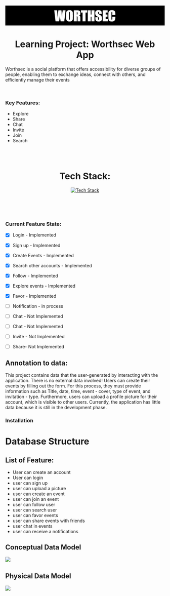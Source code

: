 ![Worthsec Logo](/assets/WORTHSECREADMELOGO.png)

<div align="center">

# Learning Project: Worthsec Web App

</div>


Worthsec is a social platform that offers accessibility for diverse groups of people, enabling them to exchange ideas, connect with others, and efficiently manage their events


</br>

### Key Features:


- Explore
- Share 
- Chat
- Invite
- Join 
- Search

</br>
</br>


 <div align="center">

 # Tech Stack:
</div>


<div align="center">

[![Tech Stack](https://skillicons.dev/icons?i=nodejs,nextjs,expressjs,postgres,prisma&theme=dark)](https://skillicons.dev)

</div>

</br>
</br>
</br>


### Current Feature State:

- [x] Login - Implemented 
- [x] Sign up  - Implemented
- [x] Create Events - Implemented 
- [x] Search other accounts - Implemented 
- [x] Follow - Implemented 
- [x] Explore events - Implemented  
- [X] Favor - Implemented 
- [ ] Notification - in process 
- [ ] Chat - Not Implemented 
- [ ] Chat - Not Implemented
- [ ] Invite - Not Implemented
- [ ] Share- Not Implemented





## Annotation to data:
This project contains data that the user-generated by interacting with the application. There is no external data involved!
Users can create their events by filling out the form. For this process, they must provide information such as Title, date, time, event - cover, type of event, and invitation - type. Furthermore, users can upload a profile picture for their account, which is visible to other users.
Currently, the application has little data because it is still in the development phase. 



### Installation 



# Database Structure




## List of Feature:
- User can create an account
- User can login 
- user can sign up 
- user can upload a picture    
- user can create an event 
- user can join an event
- user can follow  user  
- user can search user
- user can favor events 
- user can share events with friends 
- user chat in events 
- user can receive a notifications 


## Conceptual Data Model 
[![](https://mermaid.ink/img/pako:eNp10cFOhDAQANBfaebMmjUuK9ubQQ4eXM0CHkwvE1oEBYaUoq7Av1tY9uAa0ks7rzOTzHSQkFTAQen7HN80lqKKw-DA-p6tVqzv2J3vP8X7iHGWYXNGGpF69vzgR_EhsNjWBaH8k0wdC16CfRRaTrRCo9jswz9_p7w6I804vThLqSjo67LyjI1CnWSLZVP8JL2oTYZaLXRNMjSLiSccDzhQKl1iLu0MO1ExJsBkqlQCuL1K1B8CRDXYf9gaCo9VAtzoVjnQ1tKOZJ468BSLxkZrrIB38A187cAR-M3au9ptvO3tZuu6rrfzBgd-iGzCtQNK5ob042mD0yKnAq-Tj12GX0NSlLg?type=png)](https://mermaid.live/edit#pako:eNp10cFOhDAQANBfaebMmjUuK9ubQQ4eXM0CHkwvE1oEBYaUoq7Av1tY9uAa0ks7rzOTzHSQkFTAQen7HN80lqKKw-DA-p6tVqzv2J3vP8X7iHGWYXNGGpF69vzgR_EhsNjWBaH8k0wdC16CfRRaTrRCo9jswz9_p7w6I804vThLqSjo67LyjI1CnWSLZVP8JL2oTYZaLXRNMjSLiSccDzhQKl1iLu0MO1ExJsBkqlQCuL1K1B8CRDXYf9gaCo9VAtzoVjnQ1tKOZJ468BSLxkZrrIB38A187cAR-M3au9ptvO3tZuu6rrfzBgd-iGzCtQNK5ob042mD0yKnAq-Tj12GX0NSlLg)

## Physical Data Model 
[![](https://mermaid.ink/img/pako:eNqdVltv2jAU_iuWpb3RigCFkjdEQcuqkaqEPmyZKisxxVtiI9uhY8B_n-0kLA6hpQMJhe9cfL5zi3cwYjGGLsT8jqAXjtKQjsZjfzELdiEF6iMkJ_QFZAJzLwYP9-AEnqEUn6KTFJHkBH1AQrwyHjuWZE0imXGs_E_vc8HcCL7_AHiDqawIRCn4yQhtwpdowzLeJNHnB6wgMrWJKDFlkixJhCRhVcchPYRUfz99AqMoYhmVIEIUCIx4tAJLxgGTK8wByoUCXAFGMZAMpIhuwTGfYL8HV0q2AyXgFk4avGfrhKEYoDI1550y43QPHrxxsHicKKe5bUgLZHcm1U2lPElbqb_gSZmJWqQRx0hioJ5Mqd5nP3maGO65YUjNfzvIY9VVkLagCBLUw8wtAiKTshWJikV_csF2XeKxjrbE7_SfBkd3WEScrHUrjBmVCsmVJEn_GQek3vfAS9ELHrMN5ou8gA2xeHRDJNYR_U9HH4BdA2GKoE1z77r9TObfqMBiPnn84nszk_m5LgWiRR3eUCIipDZoF60Iv1ax5q6qTnUxXqekct4fozUdPfmq5yvEQCOzmh4RJq11iU3wWIcPUgQ2xxpJliTsVS-P4_a4hGfg618V-QoVZSmQhiVTUznd68eleOFO0OjUxI3jfEVWmjxilOJIT86zkEhm4r01-9aSXaENtiwEeF1hqreNtXTLNCoMRBnnehGVIjuhDfmc-YE39cajwPNnZzO6b9IzTVOF7dzWqH4gu4FffU0dmqZDrJB6LVw8HPPPo8fJ-YHf1zX0tIe0gtnUzOnP-enP5NKXidHX6vZQ6C9swRRzdWeI1WXEnBVCVc0Uh9BVjzHiv0KobJQeyiSbb2kEXckz3ILZWu_04voC3SVKhELXiEJ3B39D98pxbq-7nU53MBy2-51h96bTgluN3163-91hezAcOM6g1213Di34hzHlxLluDx2nd9Pv9vo3yr7XgjgmkvGv-XXJ3JrMId-Mvo7k8BfsTwXy?type=png)](https://mermaid.live/edit#pako:eNqdVltv2jAU_iuWpb3RigCFkjdEQcuqkaqEPmyZKisxxVtiI9uhY8B_n-0kLA6hpQMJhe9cfL5zi3cwYjGGLsT8jqAXjtKQjsZjfzELdiEF6iMkJ_QFZAJzLwYP9-AEnqEUn6KTFJHkBH1AQrwyHjuWZE0imXGs_E_vc8HcCL7_AHiDqawIRCn4yQhtwpdowzLeJNHnB6wgMrWJKDFlkixJhCRhVcchPYRUfz99AqMoYhmVIEIUCIx4tAJLxgGTK8wByoUCXAFGMZAMpIhuwTGfYL8HV0q2AyXgFk4avGfrhKEYoDI1550y43QPHrxxsHicKKe5bUgLZHcm1U2lPElbqb_gSZmJWqQRx0hioJ5Mqd5nP3maGO65YUjNfzvIY9VVkLagCBLUw8wtAiKTshWJikV_csF2XeKxjrbE7_SfBkd3WEScrHUrjBmVCsmVJEn_GQek3vfAS9ELHrMN5ou8gA2xeHRDJNYR_U9HH4BdA2GKoE1z77r9TObfqMBiPnn84nszk_m5LgWiRR3eUCIipDZoF60Iv1ax5q6qTnUxXqekct4fozUdPfmq5yvEQCOzmh4RJq11iU3wWIcPUgQ2xxpJliTsVS-P4_a4hGfg618V-QoVZSmQhiVTUznd68eleOFO0OjUxI3jfEVWmjxilOJIT86zkEhm4r01-9aSXaENtiwEeF1hqreNtXTLNCoMRBnnehGVIjuhDfmc-YE39cajwPNnZzO6b9IzTVOF7dzWqH4gu4FffU0dmqZDrJB6LVw8HPPPo8fJ-YHf1zX0tIe0gtnUzOnP-enP5NKXidHX6vZQ6C9swRRzdWeI1WXEnBVCVc0Uh9BVjzHiv0KobJQeyiSbb2kEXckz3ILZWu_04voC3SVKhELXiEJ3B39D98pxbq-7nU53MBy2-51h96bTgluN3163-91hezAcOM6g1213Di34hzHlxLluDx2nd9Pv9vo3yr7XgjgmkvGv-XXJ3JrMId-Mvo7k8BfsTwXy)


